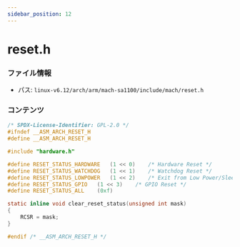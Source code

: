 ```yaml
---
sidebar_position: 12
---
```

# reset.h

### ファイル情報

- パス: `linux-v6.12/arch/arm/mach-sa1100/include/mach/reset.h`

### コンテンツ

```h
/* SPDX-License-Identifier: GPL-2.0 */
#ifndef __ASM_ARCH_RESET_H
#define __ASM_ARCH_RESET_H

#include "hardware.h"

#define RESET_STATUS_HARDWARE	(1 << 0)	/* Hardware Reset */
#define RESET_STATUS_WATCHDOG	(1 << 1)	/* Watchdog Reset */
#define RESET_STATUS_LOWPOWER	(1 << 2)	/* Exit from Low Power/Sleep */
#define RESET_STATUS_GPIO	(1 << 3)	/* GPIO Reset */
#define RESET_STATUS_ALL	(0xf)

static inline void clear_reset_status(unsigned int mask)
{
	RCSR = mask;
}

#endif /* __ASM_ARCH_RESET_H */

```
